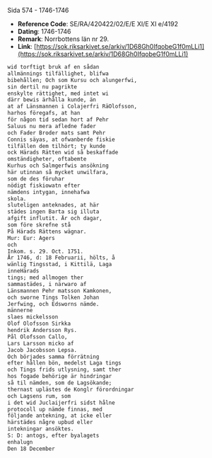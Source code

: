 Sida 574 - 1746-1746

- **Reference Code**: SE/RA/420422/02/E/E XI/E XI e/4192
- **Dating**: 1746-1746
- **Remark**: Norrbottens län nr 29.
- **Link**: [https://sok.riksarkivet.se/arkiv/1D68Gh0IfqobeG1f0mLLi1](https://sok.riksarkivet.se/arkiv/1D68Gh0IfqobeG1f0mLLi1)

```txt linenums="1"
wid torftigt bruk af en sådan
allmännings tilfällighet, blifwa
bibehållen; Och som Kursu och alungerfwi,
sin dertil nu pagrikte
enskylte rättighet, med intet wi
därr bewis ärhålla kunde, än
at af Länsmannen i Colajerfri RäOlofsson,
harhos föregafs, at han
för någon tid sedan hort af Pehr
Saluus nu mera afledne fader
och Fader Broder mats samt Pehr
Connis säyas, at ofwanberde fiskie
tilfällen dem tilhört; ty kunde
ock Härads Rätten wid så beskaffade
omständigheter, oftabemte
Kurhus och Salmgerfwis ansökning
här utinnan så mycket unwilfara,
som de des föruhar
nödigt fiskiowatn efter
nämdens intygan, innehafwa
skola.
sluteligen anteknades, at här
städes ingen Barta sig illuta
afgift influtit. Är och dagar,
som före skrefne stå
På Härads Rättens wägnar.
Mur: Eur: Agers
och
Inkom. s. 29. Oct. 1751.
År 1746, d: 18 Februarii, hölts, å
wänlig Tingsstad, i Kittilä, Laga
inneHärads
tings; med allmogen ther
sammastädes, i närwaro af
Länsmannen Pehr matsson Kamkonen,
och sworne Tings Tolken Johan
Jerfwing, och Edsworns nämde.
männerne
slaes mickelsson
Olof Olofsson Sirkka
hendrik Andersson Rys.
Pål Olofsson Callo,
Lars Larsson micko af
Jacob Jacobsson Lepsa.
Och börjades samma förrätning
efter hållen bön, medelst Laga tings
och Tings frids utlysning, samt ther
hos fogade behörige är hindringar
så til nämden, som de Lagsökande;
thernast uplästes de Konglr förordningar
och Lagsens rum, som
i det wid Juclaijerfri sidst hålne
protocoll up nämde finnas, med
följande antekning, at icke eller
härstädes någre upbud eller
intekningar ansöktes.
S: D: antogs, efter byalagets
enhalugn
Den 18 December
```
